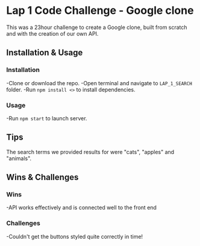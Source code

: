 # Lap 1 Code Challenge - Google clone

This was a 23hour challenge to create a Google clone, built from scratch and with the creation of our own API. 

## Installation & Usage

### Installation
-Clone or download the repo.
-Open terminal and navigate to `LAP_1_SEARCH` folder.
-Run `npm install <>` to install dependencies.

### Usage
-Run `npm start` to launch server.

## Tips
The search terms we provided results for were "cats", "apples" and "animals".   

## Wins & Challenges

### Wins
-API works effectively and is connected well to the front end

### Challenges
-Couldn't get the buttons styled quite correctly in time! 
